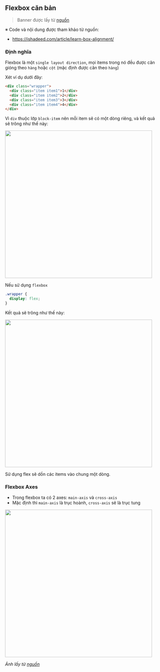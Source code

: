 ## Flexbox căn bản

> Banner được lấy từ [nguồn](https://codeburst.io/flexbox-getting-started-part-1-2-2e101815d405)

※ Code và nội dung được tham khảo từ nguồn:
- https://ishadeed.com/article/learn-box-alignment/

### Định nghĩa

Flexbox là một `single layout direction`, mọi items trong nó đều được căn gióng theo `hàng` hoặc `cột` (mặc định được căn theo `hàng`)

Xét ví dụ dưới đây:

```html
<div class="wrapper">
  <div class="item item1">1</div>
  <div class="item item2">2</div>
  <div class="item item3">3</div>
  <div class="item item4">4</div>
</div>
```

Vì `div` thuộc lớp `block-item` nên mỗi item sẽ có một dòng riêng, và kết quả sẽ trông như thế này:

<img src="https://user-images.githubusercontent.com/15076665/95434942-de9f8600-098c-11eb-90ed-239235f23b9d.png" width="480">

Nếu sử dụng `flexbox`

```css
.wrapper {
  display: flex;
}
```

Kết quả sẽ trông như thế này:

<img src="https://user-images.githubusercontent.com/15076665/95435059-0d1d6100-098d-11eb-8fe3-6742043c9cde.png" width="480">

Sử dụng flex sẽ dồn các items vào chung một dòng.

### Flexbox Axes
- Trong flexbox ta có 2 axes: `main-axis` và `cross-axis`
- Mặc định thì `main-axis` là trục hoành, `cross-axis` sẽ là trục tung

<img src="https://user-images.githubusercontent.com/15076665/95435349-6f766180-098d-11eb-97db-d3fcb8c6d17a.png" width="480">

*Ảnh lấy từ [nguồn](https://ishadeed.com/article/learn-box-alignment/)*
